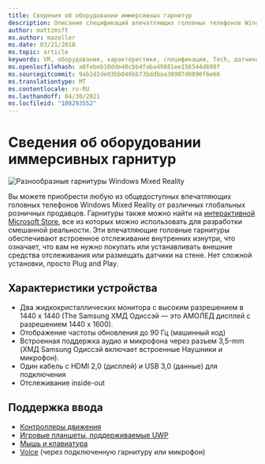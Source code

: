 ```yaml
---
title: Сведения об оборудовании иммерсивных гарнитур
description: Описание спецификаций впечатляющих головных телефонов Windows Mixed Reality, поставляющих VR с внутренним отслеживанием (не требуется внешняя Настройка).
author: mattzmsft
ms.author: mazeller
ms.date: 03/21/2018
ms.topic: article
keywords: VR, оборудование, характеристики, спецификации, Tech, датчики, оптика, дисплей, гарнитура смешанной реальности, гарнитура виртуальной реальности, что такое виртуальная реальность, впечатляющие гарнитуры
ms.openlocfilehash: a8febeb10dde40cbb4faba49881ee156544d698f
ms.sourcegitcommit: 9ab1d2de03bb046bb73bddbaa38907d0890f6e66
ms.translationtype: MT
ms.contentlocale: ru-RU
ms.lasthandoff: 04/30/2021
ms.locfileid: "108293552"
---
```

# <a name="immersive-headset-hardware-details"></a>Сведения об оборудовании иммерсивных гарнитур

![Разнообразные гарнитуры Windows Mixed Reality](images/MR-headsets.png)

Вы можете приобрести любую из общедоступных впечатляющих головных телефонов Windows Mixed Reality от различных глобальных розничных продавцов. Гарнитуры также можно найти на [интерактивной Microsoft Store](https://www.microsoft.com/en-us/store/collections/AR-MR-VRheadsets), все из которых можно использовать для разработки смешанной реальности. Эти впечатляющие головные гарнитуры обеспечивают встроенное отслеживание внутренних изнутри, что означает, что вам не нужно покупать или устанавливать внешние средства отслеживания или размещать датчики на стене. Нет сложной установки, просто Plug and Play.

## <a name="device-specifications"></a>Характеристики устройства

* Два жидкокристаллических монитора с высоким разрешением в 1440 x 1440 (The Samsung ХМД Одиссэй — это АМОЛЕД дисплей с разрешением 1440 x 1600).
* Отображение частоты обновления до 90 Гц (машинный код)
* Встроенная поддержка аудио и микрофона через разъем 3,5-mm (ХМД Samsung Одиссэй включает встроенные Наушники и микрофон).
* Один кабель с HDMI 2,0 (дисплей) и USB 3,0 (данные) для подключения
* Отслеживание inside-out

## <a name="input-support"></a>Поддержка ввода

* [Контроллеры движения](../design/motion-controllers.md)
* [Игровые планшеты, поддерживаемые UWP](hardware-accessories.md)
* [Мышь и клавиатура](hardware-accessories.md)
* [Voice](../design/voice-input.md) (через подключенную гарнитуру или микрофон)

